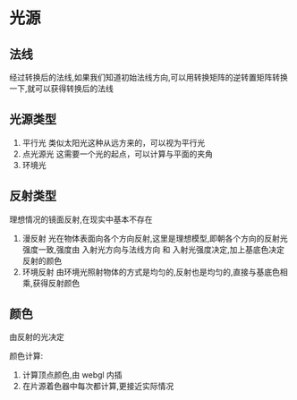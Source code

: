 # 光源

## 法线

经过转换后的法线,如果我们知道初始法线方向,可以用转换矩阵的逆转置矩阵转换一下,就可以获得转换后的法线

## 光源类型

1. 平行光 类似太阳光这种从远方来的，可以视为平行光
2. 点光源光 这需要一个光的起点，可以计算与平面的夹角
3. 环境光

## 反射类型

理想情况的镜面反射,在现实中基本不存在

1. 漫反射 光在物体表面向各个方向反射,这里是理想模型,即朝各个方向的反射光强度一致,强度由 入射光方向与法线方向 和 入射光强度决定,加上基底色决定反射的颜色
2. 环境反射 由环境光照射物体的方式是均匀的,反射也是均匀的,直接与基底色相乘,获得反射颜色

## 颜色

由反射的光决定

颜色计算:

1. 计算顶点颜色,由 webgl 内插
2. 在片源着色器中每次都计算,更接近实际情况

